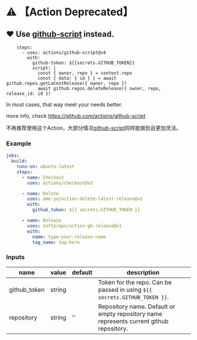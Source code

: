 # ⚠ 【Action Deprecated】
## ❤ Use [github-script](https://github.com/actions/github-script) instead.
```
    steps:
      - uses: actions/github-script@v4
        with:
          github-token: ${{secrets.GITHUB_TOKEN}}
          script: |
            const { owner, repo } = context.repo
            const { data: { id } } = await github.repos.getLatestRelease({ owner, repo })
            await github.repos.deleteRelease({ owner, repo, release_id: id })
```
In most cases, that way meet your needs better.

more info, check <https://github.com/actions/github-script>

不再推荐使用这个Action，大部分情况[github-script](https://github.com/actions/github-script)同样能做到且更加灵活。

### Example 
```yml
jobs:
  build:
    runs-on: ubuntu-latest
    steps:
      - name: Checkout
        uses: actions/checkout@v2

      - name: Delete
        uses: ame-yu/action-delete-latest-release@v2
        with:
          github_token: ${{ secrets.GITHUB_TOKEN }}

      - name: Release
        uses: softprops/action-gh-release@v1
        with:
          name: type-your-release-name
          tag_name: tag-here
```
### Inputs

| name         | value  | default | description                                                                             |
| ------------ | ------ | ------- | --------------------------------------------------------------------------------------- |
| github_token | string |         | Token for the repo. Can be passed in using `${{ secrets.GITHUB_TOKEN }}`.               |
| repository   | string | ''      | Repository name. Default or empty repository name represents current github repository. |